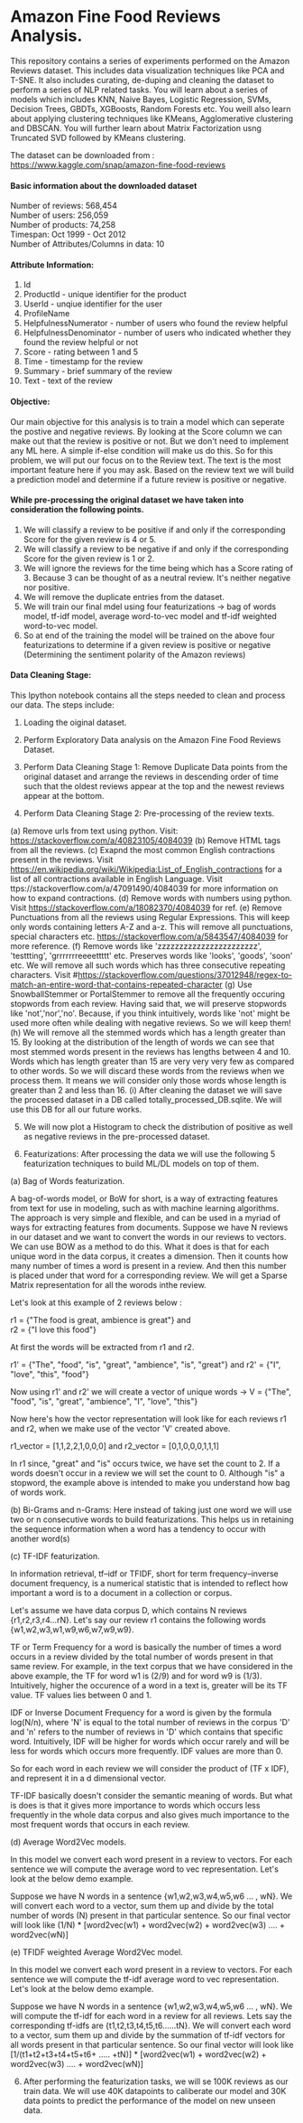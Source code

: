 # Amazon Fine Food Reviews Analysis.

This repository contains a series of experiments performed on the Amazon Reviews dataset. This includes data visualization techniques like PCA and T-SNE. It also includes curating, de-duping and cleaning the dataset to perform a series of NLP related tasks. You will learn about a series of models which includes KNN, Naive Bayes, Logistic Regression, SVMs, Decision Trees, GBDTs, XGBoosts, Random Forests etc. You weill also learn about applying clustering techniques like KMeans, Agglomerative clustering and DBSCAN. You will further learn about Matrix Factorization usng Truncated SVD followed by KMeans clustering.

The dataset can be downloaded from : https://www.kaggle.com/snap/amazon-fine-food-reviews

#### Basic information about the downloaded dataset<br>

Number of reviews: 568,454<br>
Number of users: 256,059<br>
Number of products: 74,258<br>
Timespan: Oct 1999 - Oct 2012<br>
Number of Attributes/Columns in data: 10 

#### Attribute Information:

1. Id
2. ProductId - unique identifier for the product
3. UserId - unqiue identifier for the user
4. ProfileName
5. HelpfulnessNumerator - number of users who found the review helpful
6. HelpfulnessDenominator - number of users who indicated whether they found the review helpful or not
7. Score - rating between 1 and 5
8. Time - timestamp for the review
9. Summary - brief summary of the review
10. Text - text of the review


#### Objective:
Our main objective for this analysis is to train a model which can seperate the postive and negative reviews. By looking at the Score column we can make out that the review is positive or not. But we don't need to implement any ML here. A simple if-else condition will make us do this. So for this problem, we will put our focus on to the Review text. The text is the most important feature here if you may ask. Based on the review text we will build a prediction model and determine if a future review is positive or negative.

#### While pre-processing the original dataset we have taken into consideration the following points.

1. We will classify a review to be positive if and only if the corresponding Score for the given review is 4 or 5.
2. We will classify a review to be negative if and only if the corresponding Score for the given review is 1 or 2.
3. We will ignore the reviews for the time being which has a Score rating of 3. Because 3 can be thought of as a neutral review. It's neither negative nor positive.
4. We will remove the duplicate entries from the dataset. 
5. We will train our final mdel using four featurizations -> bag of words model, tf-idf model, average word-to-vec model and tf-idf weighted word-to-vec model.
6. So at end of the training the model will be trained on the above four featurizations to determine if a given review is positive or negative (Determining the sentiment polarity of the Amazon reviews)

#### Data Cleaning Stage:

This Ipython notebook contains all the steps needed to clean and process our data. The steps include:
1. Loading the oiginal dataset.

2. Perform Exploratory Data analysis on the Amazon Fine Food Reviews Dataset.

3. Perform Data Cleaning Stage 1: Remove Duplicate Data points from the original dataset and arrange the reviews in descending order of time such that the oldest reviews appear at the top and the newest reviews appear at the bottom.

4. Perform Data Cleaning Stage 2: Pre-processing of the review texts.

(a) Remove urls from text using python. Visit: https://stackoverflow.com/a/40823105/4084039
(b) Remove HTML tags from all the reviews.
(c) Exapnd the most common English contractions present in the reviews. Visit https://en.wikipedia.org/wiki/Wikipedia:List_of_English_contractions for a list of all contractions available in English Language. Visit ttps://stackoverflow.com/a/47091490/4084039 for more information on how to expand contractions.
(d) Remove words with numbers using python. Visit https://stackoverflow.com/a/18082370/4084039 for ref.
(e) Remove Punctuations from all the reviews using Regular Expressions. This will keep only words containing letters A-Z and a-z. This will remove all punctuations, special characters etc. https://stackoverflow.com/a/5843547/4084039 for more reference.
(f) Remove words like 'zzzzzzzzzzzzzzzzzzzzzzz', 'testtting', 'grrrrrrreeeettttt' etc. Preserves words like 'looks', 'goods', 'soon' etc. We will remove all such words which has three consecutive repeating characters. Visit #https://stackoverflow.com/questions/37012948/regex-to-match-an-entire-word-that-contains-repeated-character
(g) Use SnowballStemmer or PortalStemmer to remove all the frequently occuring stopwords from each review. Having said that, we will preserve stopwords like 'not','nor','no'. Because, if you think intuitively, words like 'not' might be used more often while dealing with negative reviews. So we will keep them!
(h) We will remove all the stemmed words which has a length greater than 15. By looking at the distribution of the length of words we can see that most stemmed words present in the reviews has lengths between 4 and 10. Words which has length greater than 15 are very very very few as compared to other words. So we will discard these words from the reviews when we process them. It means we will consider only those words whose length is greater than 2 and less than 16.
(i) After cleaning the dataset we will save the processed dataset in a DB called totally_processed_DB.sqlite. We will use this DB for all our future works.

5. We will now plot a Histogram to check the distribution of positive as well as negative reviews in the pre-processed dataset.


5. Featurizations: After processing the data we will use the following 5 featurization techniques to build ML/DL models on top of them.

(a) Bag of Words featurization.

A bag-of-words model, or BoW for short, is a way of extracting features from text for use in modeling, such as with machine learning algorithms.
The approach is very simple and flexible, and can be used in a myriad of ways for extracting features from documents. Suppose we have N reviews in our dataset and we want to convert the words in our reviews to vectors. We can use BOW as a method to do this. What it does is that for each unique word in the data corpus, it creates a dimension. Then it counts how many number of times a word is present in a review. And then this number is placed under that word for a corresponding review. We will get a Sparse Matrix representation for all the worods inthe review.

Let's look at this example of 2 reviews below :

r1 = {"The food is great, ambience is great"} and  </br>r2 = {"I love this food"}

At first the words will be extracted from r1 and r2.

r1' = {"The", "food", "is", "great", "ambience", "is", "great"} and r2' = {"I", "love", "this", "food"}

Now using r1' and r2' we will create a vector of unique words -> V =  {"The", "food", "is", "great", "ambience", "I", "love", "this"}

Now here's how the vector representation will look like for each reviews r1 and r2, when we make use of the vector 'V' created above.

r1_vector = [1,1,2,2,1,0,0,0] and r2_vector = [0,1,0,0,0,1,1,1]

In r1 since, "great" and "is" occurs twice, we have set the count to 2. If a words doesn't occur in a review we will set the count to 0. Although "is" a stopword, the example above is intended to make you understand how bag of words work.

(b) Bi-Grams and n-Grams: Here instead of taking just one word we will use two or n consecutive words to build featurizations. This helps us in retaining the sequence information when a word has a tendency to occur with another word(s)

(c) TF-IDF featurization.

In information retrieval, tf–idf or TFIDF, short for term frequency–inverse document frequency, is a numerical statistic that is intended to reflect how important a word is to a document in a collection or corpus.

Let's assume we have data corpus D, which contains N reviews {r1,r2,r3,r4...rN}. Let's say our review r1 contains the following words {w1,w2,w3,w1,w9,w6,w7,w9,w9}.

TF or Term Frequency for a word is basically the number of times a word occurs in a review divided by the total number of words present in that same review.
For example, in the text corpus that we have considered in the above example, the TF for word w1 is (2/9) and for word w9 is (1/3). Intuitively, higher the occurence of a word in a text is, greater will be its TF value. TF values lies between 0 and 1.

IDF or Inverse Document Frequency for a word is given by the formula log(N/n), where 'N' is equal to the total number of reviews in the corpus 'D' and 'n' refers to the number of reviews in 'D' which contains that specific word. Intuitively, IDF will be higher for words which occur rarely and will be less for words which occurs more frequently. IDF values are more than 0.

So for each word in each review we will consider the product of (TF x IDF), and represent it in a d dimensional vector. 

TF-IDF basically doesn't consider the semantic meaning of words. But what is does is that it gives more importance to words which occurs less frequently in the whole data corpus and also gives much importance to the most frequent words that occurs in each review.

(d) Average Word2Vec models.

In this model we convert each word present in a review to vectors. For each sentence we will compute the average word to vec representation. Let's look at the below demo example.

Suppose we have N words in a sentence {w1,w2,w3,w4,w5,w6 ... , wN}. We will convert each word to a vector, sum them up and divide by the total number of words (N) present in that particular sentence. So our final vector will look like (1/N) * [word2vec(w1) + word2vec(w2) + word2vec(w3) .... + word2vec(wN)]

(e) TFIDF weighted Average Word2Vec model.

In this model we convert each word present in a review to vectors. For each sentence we will compute the tf-idf average word to vec representation. Let's look at the below demo example.

Suppose we have N words in a sentence {w1,w2,w3,w4,w5,w6 ... , wN}. We will compute the tf-idf for each word in a review for all reviews. Lets say the corresponding tf-idfs are {t1,t2,t3,t4,t5,t6......tN}. We will convert each word to a vector, sum them up and divide by the summation of tf-idf vectors for all words present in that particular sentence. So our final vector will look like [1/(t1+t2+t3+t4+t5+t6+ ..... +tN)] * [word2vec(w1) + word2vec(w2) + word2vec(w3) .... + word2vec(wN)]

6. After performing the featurization tasks, we will se 100K reviews as our train data. We will use 40K datapoints to caliberate our model and 30K data points to predict the performance of the model on new unseen data.

